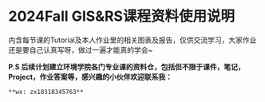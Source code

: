 # 2024Fall GIS&RS课程资料使用说明
内含每节课的Tutorial及本人作业里的相关图表及报告，仅供交流学习，大家作业还是要自己认真写呀，做过一遍才能真的学会~


**P.S 后续计划建立环境学院各门专业课的资料仓，包括但不限于课件，笔记，Project，作业答案等，感兴趣的小伙伴欢迎联系我：**

    **wx: zx18318345763**
    
    
